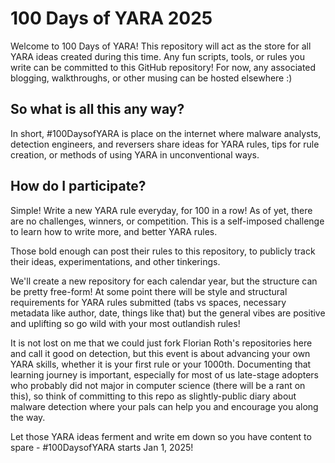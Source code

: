 # 100 Days of YARA 2025

Welcome to 100 Days of YARA! This repository will act as the store for all YARA ideas created during this time. Any fun scripts, tools, or rules you write can be committed to this GitHub repository! For now, any associated blogging, walkthroughs, or other musing can be hosted elsewhere :) 

## So what is all this any way?

In short, #100DaysofYARA is place on the internet where malware analysts, detection engineers, and reversers share ideas for YARA rules, tips for rule creation, or methods of using YARA in unconventional ways.

## How do I participate? 

Simple! Write a new YARA rule everyday, for 100 in a row! As of yet, there are no challenges, winners, or competition. This is a self-imposed challenge to learn how to write more, and better YARA rules.

Those bold enough can post their rules to this repository, to publicly track their ideas, experimentations, and other tinkerings. 

We'll create a new repository for each calendar year, but the structure can be pretty free-form! At some point there will be style and structural requirements for YARA rules submitted (tabs vs spaces, necessary metadata like author, date, things like that) but the general vibes are positive and uplifting so go wild with your most outlandish rules! 

It is not lost on me that we could just fork Florian Roth's repositories here and call it good on detection, but this event is about advancing your own YARA skills, whether it is your first rule or your 1000th. Documenting that learning journey is important, especially for most of us late-stage adopters who probably did not major in computer science (there will be a rant on this), so think of committing to this repo as slightly-public diary about malware detection where your pals can help you and encourage you along the way. 

Let those YARA ideas ferment and write em down so you have content to spare - #100DaysofYARA starts Jan 1, 2025! 
